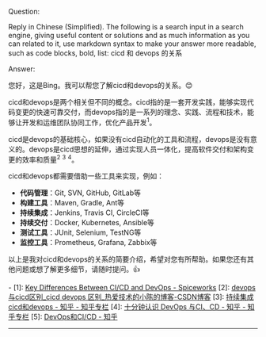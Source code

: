 Question:

Reply in Chinese (Simplified).
The following is a search input in a search engine, giving useful content or solutions and as much information as you can related to it, use markdown syntax to make your answer more readable, such as code blocks, bold, list:
cicd 和 devops 的关系

Answer:

您好，这是Bing。我可以帮您了解cicd和devops的关系。😊

cicd和devops是两个相关但不同的概念。cicd指的是一套开发实践，能够实现代码变更的快速可靠交付，而devops指的是一系列的理念、实践、流程和技术，能够让开发和运维团队协同工作，优化产品开发<sup>1</sup>。

cicd是devops的基础核心，如果没有cicd自动化的工具和流程，devops是没有意义的。devops是cicd思想的延伸，通过实现人员一体化，提高软件交付和架构变更的效率和质量<sup>2</sup> <sup>3</sup> <sup>4</sup>。

cicd和devops都需要借助一些工具来实现，例如：

- **代码管理**：Git, SVN, GitHub, GitLab等
- **构建工具**：Maven, Gradle, Ant等
- **持续集成**：Jenkins, Travis CI, CircleCI等
- **持续交付**：Docker, Kubernetes, Ansible等
- **测试工具**：JUnit, Selenium, TestNG等
- **监控工具**：Prometheus, Grafana, Zabbix等

以上是我对cicd和devops的关系的简要介绍，希望对您有所帮助。如果您还有其他问题或想了解更多细节，请随时提问。👍

\-
\[1]: [Key Differences Between CI/CD and DevOps - Spiceworks](https://www.spiceworks.com/tech/devops/articles/cicd-vs-devops/)
\[2]: [devops与cicd区别_cicd devops 区别_热爱技术的小陈的博客-CSDN博客](https://blog.csdn.net/weixin_44371237/article/details/119774499)
\[3]: [持续集成cicd和devops - 知乎 - 知乎专栏](https://zhuanlan.zhihu.com/p/127093414)
\[4]: [十分钟认识 DevOps 与CI、CD - 知乎 - 知乎专栏](https://zhuanlan.zhihu.com/p/343618883)
\[5]: [DevOps和CI/CD - 知乎](https://zhuanlan.zhihu.com/p/360154972)

<hr/>

